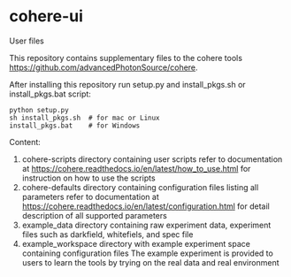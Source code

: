# cohere-ui
User files

This repository contains supplementary files to the cohere tools https://github.com/advancedPhotonSource/cohere.

After installing this repository run setup.py and install_pkgs.sh or install_pkgs.bat script:

    python setup.py
    sh install_pkgs.sh  # for mac or Linux
    install_pkgs.bat    # for Windows
    
Content:
1. cohere-scripts directory containing user scripts
   refer to documentation at https://cohere.readthedocs.io/en/latest/how_to_use.html for instruction on how to use the scripts
2. cohere-defaults directory containing configuration files listing all parameters
   refer to documentation at https://cohere.readthedocs.io/en/latest/configuration.html for detail description of all supported parameters
3. example_data directory containing raw experiment data, experiment files such as darkfield, whitefiels, and spec file
4. example_workspace directory with example experiment space containing configuration files
   The example experiment is provided to users to learn the tools by trying on the real data and real environment
